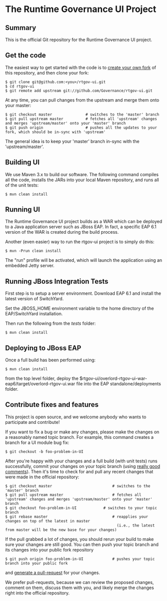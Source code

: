 # The Runtime Governance UI Project

## Summary

This is the official Git repository for the Runtime Governance UI project.

## Get the code

The easiest way to get started with the code is to [create your own fork](http://help.github.com/forking/) of this repository, and then clone your fork:

	$ git clone git@github.com:<you>/rtgov-ui.git
	$ cd rtgov-ui
	$ git remote add upstream git://github.com/Governance/rtgov-ui.git
	
At any time, you can pull changes from the upstream and merge them onto your master:

	$ git checkout master               # switches to the 'master' branch
	$ git pull upstream master          # fetches all 'upstream' changes and merges 'upstream/master' onto your 'master' branch
	$ git push origin                   # pushes all the updates to your fork, which should be in-sync with 'upstream'

The general idea is to keep your 'master' branch in-sync with the 'upstream/master'.

## Building UI

We use Maven 3.x to build our software. The following command compiles all the code, installs the JARs into your local Maven repository, and runs all of the unit tests:

	$ mvn clean install
	
## Running UI

The Runtime Governance UI project builds as a WAR which can be deployed to a Java application server such as JBoss EAP.
In fact, a specific EAP 6.1 version of the WAR is created during the build process.

Another (even easier) way to run the rtgov-ui project is to simply do this:

    $ mvn -Prun clean install

The "run" profile will be activated, which will launch the application using an embedded Jetty server.

## Running JBoss Integration Tests

First step is to setup a server environment. Download EAP 6.1 and install the latest version of SwitchYard.

Set the JBOSS_HOME environment variable to the home directory of the EAP/SwitchYard installation.

Then run the following from the _tests_ folder:

	$ mvn clean install

## Deploying to JBoss EAP

Once a full build has been performed using:

	$ mvn clean install

from the top level folder, deploy the $rtgov-ui/overlord-rtgov-ui-war-eap6/target/overlord-rtgov-ui.war file into the EAP standalone/deployments folder.

## Contribute fixes and features

This project is open source, and we welcome anybody who wants to participate and contribute!

If you want to fix a bug or make any changes, please make the changes on a reasonably named topic branch. For example, this command creates
a branch for a UI module bug fix:

	$ git checkout -b foo-problem-in-UI

After you're happy with your changes and a full build (with unit tests) runs successfully, commit your changes on your topic branch
(using [really good comments](http://community.jboss.org/wiki/OverlordDevelopmentGuidelines#Commits)). Then it's time to check for
and pull any recent changes that were made in the official repository:

	$ git checkout master                           # switches to the 'master' branch
	$ git pull upstream master                      # fetches all 'upstream' changes and merges 'upstream/master' onto your 'master' branch
	$ git checkout foo-problem-in-UI     		# switches to your topic branch
	$ git rebase master                             # reapplies your changes on top of the latest in master
	                                                  (i.e., the latest from master will be the new base for your changes)

If the pull grabbed a lot of changes, you should rerun your build to make sure your changes are still good.
You can then push your topic branch and its changes into your public fork repository

	$ git push origin foo-problem-in-UI         	# pushes your topic branch into your public fork

and [generate a pull-request](http://help.github.com/pull-requests/) for your changes. 

We prefer pull-requests, because we can review the proposed changes, comment on them,
discuss them with you, and likely merge the changes right into the official repository.
